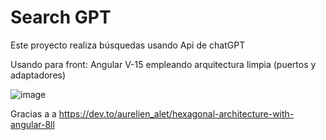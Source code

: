 # Search GPT 

Este proyecto realiza búsquedas usando Api de chatGPT

Usando para front: Angular V-15 empleando arquitectura limpia (puertos y adaptadores)

![image](https://user-images.githubusercontent.com/122845625/212797548-6712105f-f4db-427d-9e3d-b6e3af98f458.png)

Gracias a a https://dev.to/aurelien_alet/hexagonal-architecture-with-angular-8ll
